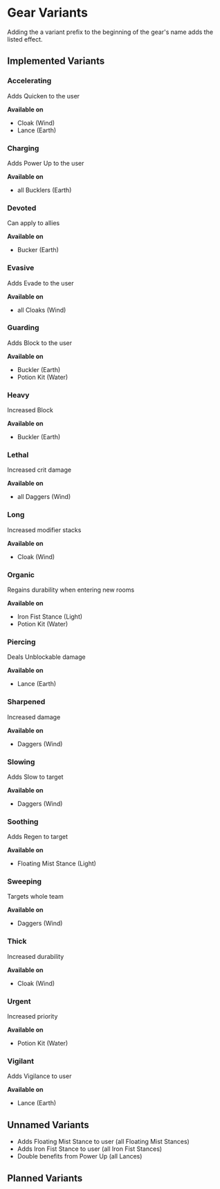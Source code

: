 # Gear Variants
Adding the a variant prefix to the beginning of the gear's name adds the listed effect.

## Implemented Variants

### Accelerating
Adds Quicken to the user

**Available on**
- Cloak (Wind)
- Lance (Earth)

### Charging
Adds Power Up to the user

**Available on**
- all Bucklers (Earth)

### Devoted
Can apply to allies

**Available on**
- Bucker (Earth)

### Evasive
Adds Evade to the user

**Available on**
- all Cloaks (Wind)

### Guarding
Adds Block to the user

**Available on**
- Buckler (Earth)
- Potion Kit (Water)

### Heavy
Increased Block

**Available on**
- Buckler (Earth)

### Lethal
Increased crit damage

**Available on**
- all Daggers (Wind)

### Long
Increased modifier stacks

**Available on**
- Cloak (Wind)

### Organic
Regains durability when entering new rooms

**Available on**
- Iron Fist Stance (Light)
- Potion Kit (Water)

### Piercing
Deals Unblockable damage

**Available on**
- Lance (Earth)

### Sharpened
Increased damage

**Available on**
- Daggers (Wind)

### Slowing
Adds Slow to target

**Available on**
- Daggers (Wind)

### Soothing
Adds Regen to target

**Available on**
- Floating Mist Stance (Light)

### Sweeping
Targets whole team

**Available on**
- Daggers (Wind)

### Thick
Increased durability

**Available on**
- Cloak (Wind)

### Urgent
Increased priority

**Available on**
- Potion Kit (Water)

### Vigilant
Adds Vigilance to user

**Available on**
- Lance (Earth)

## Unnamed Variants
- Adds Floating Mist Stance to user (all Floating Mist Stances)
- Adds Iron Fist Stance to user (all Iron Fist Stances)
- Double benefits from Power Up (all Lances)

## Planned Variants
